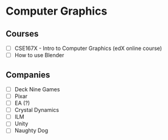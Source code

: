 # Computer Graphics

## Courses

- [ ] CSE167X - Intro to Computer Graphics (edX online course)
- [ ] How to use Blender

## Companies
- [ ] Deck Nine Games
- [ ] Pixar
- [ ] EA (?)
- [ ] Crystal Dynamics
- [ ] ILM
- [ ] Unity
- [ ] Naughty Dog
